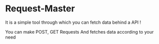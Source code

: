 # Request-Master

It is a simple tool through which you can fetch data behind a API !

You can make POST, GET Requests And fetches data according to your need 
